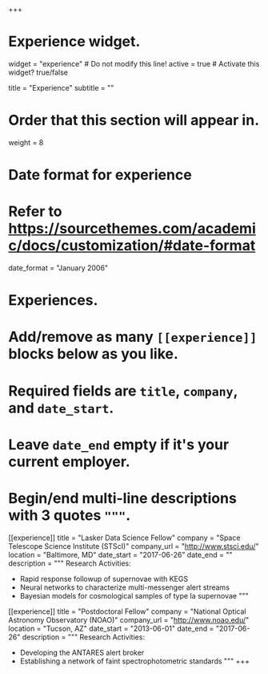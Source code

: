 +++
# Experience widget.
widget = "experience"  # Do not modify this line!
active = true  # Activate this widget? true/false

title = "Experience"
subtitle = ""

# Order that this section will appear in.
weight = 8

# Date format for experience
#   Refer to https://sourcethemes.com/academic/docs/customization/#date-format
date_format = "January 2006"

# Experiences.
#   Add/remove as many `[[experience]]` blocks below as you like.
#   Required fields are `title`, `company`, and `date_start`.
#   Leave `date_end` empty if it's your current employer.
#   Begin/end multi-line descriptions with 3 quotes `"""`.
[[experience]]
  title = "Lasker Data Science Fellow"
  company = "Space Telescope Science Institute (STScI)"
  company_url = "http://www.stsci.edu/"
  location = "Baltimore, MD"
  date_start = "2017-06-26"
  date_end = ""
  description = """
  Research Activities:
  
  * Rapid response followup of supernovae with KEGS
  * Neural networks to characterize multi-messenger alert streams
  * Bayesian models for cosmological samples of type Ia supernovae
  """

[[experience]]
  title = "Postdoctoral Fellow"
  company = "National Optical Astronomy Observatory (NOAO)"
  company_url = "http://www.noao.edu/"
  location = "Tucson, AZ"
  date_start = "2013-06-01"
  date_end = "2017-06-26"
  description = """
  Research Activities:
  
  * Developing the ANTARES alert broker
  * Establishing a network of faint spectrophotometric standards
  """
+++
